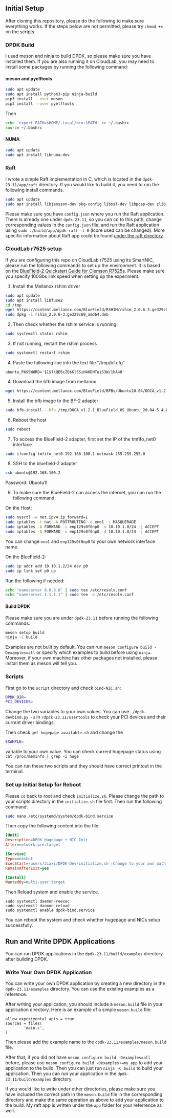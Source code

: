 ## Initial Setup
After cloning this repository, please do the following to make sure everything works. If the steps below are not permitted, please try `chmod +x` on the scripts.

### DPDK Build
I used meson and ninja to build DPDK, so please make sure you have installed them. If you are also running it on CloudLab, you may need to install some packages by running the following command:

#### meson and pyelftools
```bash
sudo apt update
sudo apt install python3-pip ninja-build
pip3 install --user meson
pip3 install --user pyelftools
```
Then
```bash
echo 'export PATH=$HOME/.local/bin:$PATH' >> ~/.bashrc
source ~/.bashrc
```

#### NUMA
```bash
sudo apt update
sudo apt install libnuma-dev
```

### Raft
I wrote a simple Raft implementation in C, which is located in the `dpdk-23.11/app/raft` directory. If you would like to build it, you need to run the following install commands.

```bash
sudo apt update
sudo apt install libjansson-dev pkg-config libssl-dev libpcap-dev zlib1g-dev libarchive-dev libbsd-dev ibverbs-providers rdma-core librdmacm-dev libibverbs-dev
```

Please make sure you have `config.json` where you run the Raft application. There is already one under `dpdk-23.11`, so you can cd to this path, change corresponding values in the `config.json` file, and run the Raft application using `sudo ./build/app/dpdk-raft -l 0` (lcore used can be changed). More specific information about Raft app could be found [under the raft directory](https://github.com/SuQichen777/DPDK-Dev/blob/master/dpdk-23.11/app/raft/RAFT.md).


### CloudLab r7525 setup
If you are configuring this repo on CloudLab r7525 using its SmartNIC, please run the following commands to set up the environment. It is based on the [BlueField-2 Quickstart Guide for Clemson R7525s](https://groups.google.com/g/cloudlab-users/c/Xk7F46PpxJo/m/swWhh3LpAwAJ). Please make sure you specify 100Gbs link speed when setting up the experiment.
1. Install the Mellanox rshim driver
```bash
sudo apt update
sudo apt install libfuse2
cd /tmp
wget https://content.mellanox.com/BlueField/RSHIM/rshim_2.0.6-3.ge329c69_amd64.deb
sudo dpkg -i rshim_2.0.6-3.ge329c69_amd64.deb
```

2. Then check whether the rshim service is running:
```bash
sudo systemctl status rshim
```

3. If not running, restart the rshim process
```bash
sudo systemctl restart rshim
```

4. Paste the following line into the text file "/tmp/bf.cfg"
```
ubuntu_PASSWORD='$1$fkQE6cZQ$KlSSiH4HDNTui53W/1hA40'
```

4. Download the bfb image from mellanox
```bash
wget https://content.mellanox.com/BlueField/BFBs/Ubuntu20.04/DOCA_v1.2.1_BlueField_OS_Ubuntu_20.04-5.4.0-1023-bluefield-5.5-2.1.7.0-3.8.5.12027-1.signed-aarch64.bfb
```

5. Install the bfb image to the BF-2 adapter
```bash
sudo bfb-install --bfb /tmp/DOCA_v1.2.1_BlueField_OS_Ubuntu_20.04-5.4.0-1023-bluefield-5.5-2.1.7.0-3.8.5.12027-1.signed-aarch64.bfb --config /tmp/bf.cfg --rshim rshim0
```

6. Reboot the host
```bash
sudo reboot
```

7. To access the BlueField-2 adapter, first set the IP of the tmfifo_net0 interface
```bash
sudo ifconfig tmfifo_net0 192.168.100.1 netmask 255.255.255.0
```


8. SSH to the bluefield-2 adapter
```bash
ssh ubuntu@192.168.100.2
```
Password: Ubuntu1!

9. To make sure the BlueField-2 can access the internet, you can run the following command:

On the Host:
```bash
sudo sysctl -w net.ipv4.ip_forward=1
sudo iptables -t nat -A POSTROUTING -o eno1 -j MASQUERADE
sudo iptables -A FORWARD -i enp129s0f0np0 -s 10.10.1.0/24 -j ACCEPT
sudo iptables -A FORWARD -o enp129s0f0np0 -d 10.10.1.0/24 -j ACCEPT
```
You can change `eno1` and `enp129s0f0np0` to your own network interface name.

On the BlueField-2:
```bash
sudo ip addr add 10.10.1.2/24 dev p0
sudo ip link set p0 up
```
Run the following if needed:
```bash
echo "nameserver 8.8.8.8" | sudo tee /etc/resolv.conf
echo "nameserver 1.1.1.1" | sudo tee -a /etc/resolv.conf
```

#### Build DPDK
Please make sure you are under `dpdk-23.11` before running the following commands.
```bash
meson setup build
ninja -C build
```
Examples are not built by default. You can run `meson configure build -Dexamples=all` or specify which examples to build before using `ninja`. Moreover, if your own machine has other packages not installed, please install them as meson will tell you.

### Scripts
First go to the `script` directory and check `bind-NIC.sh`:
```bash
DPDK_DIR=
PCI_DEVICES=
```
Change the two variables to your own values.
You can use `./dpdk-devbind.py -s` in `/dpdk-23.11/usertools` to check your PCI devices and their current driver bindings.

Then check `get-hugepage-available.sh` and change the 
```bash
EXAMPLE=
``` 
variable to your own value. You can check current hugepage status using `cat /proc/meminfo | grep -i huge`

You can run these two scripts and they should have correct printout in the terminal.

### Set up Initial Setup for Reboot
Please `cd` back to root and check `initialize.sh`. Please change the path to your scripts directory in the `initialize.sh` file first. Then run the following command:
```bash
sudo nano /etc/systemd/system/dpdk-bind.service
```
Then copy the following content into the file:
```ini
[Unit]
Description=DPDK Hugepage + NIC Init
After=network-pre.target

[Service]
Type=oneshot
ExecStart=/users/Jiaxi/DPDK-Dev/initialize.sh ;Change to your own path
RemainAfterExit=yes

[Install]
WantedBy=multi-user.target
```
Then Reload system and enable the service.
```
sudo systemctl daemon-reexec
sudo systemctl daemon-reload
sudo systemctl enable dpdk-bind.service
```

You can reboot the system and check whether hugepage and NICs setup successfully.

## Run and Write DPDK Applications
You can run DPDK applications in the `dpdk-23.11/build/examples` directory after building DPDK.

### Write Your Own DPDK Application
You can write your own DPDK application by creating a new directory in the `dpdk-23.11/examples` directory. You can use the existing examples as a reference.

After writing your application, you should include a `meson.build` file in your application directory. Here is an example of a simple `meson.build` file:

```meson
allow_experimental_apis = true
sources = files(
        'main.c',
)
```
Then please add the example name to the `dpdk-23.11/examples/meson.build` file.

After that, if you did not have `meson configure build -Dexamples=all` before, please use `meson configure build -Dexamples+=my_app` to add your application to the build. Then you can just run `ninja -C build` to build your application. Then you can run your application in the `dpdk-23.11/build/examples` directory.

If you would like to write under other directories, please make sure you have included the correct path in the `meson.build` file in the corresponding directory and make the same operation as above to add your application to the build. My raft app is written under the `app` folder for your referrence as well.